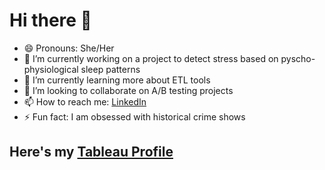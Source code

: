 # Hi there 👋

<!--
**AnushkaHegde/AnushkaHegde** is a ✨ _special_ ✨ repository because its `README.md` (this file) appears on your GitHub profile.

Here are some ideas to get you started:
-->

- 😄 Pronouns: She/Her
- 🔭 I’m currently working on a project to detect stress based on pyscho-physiological sleep patterns
- 🌱 I’m currently learning more about ETL tools 
- 👯 I’m looking to collaborate on A/B testing projects
- 📫 How to reach me: [LinkedIn](https://www.linkedin.com/in/anushka-hegde/)
- ⚡ Fun fact: I am obsessed with historical crime shows

## Here's my [Tableau Profile](https://public.tableau.com/app/profile/anushka.hegde7507)
